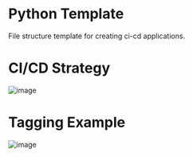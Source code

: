 # Python Template
File structure template for creating ci-cd applications.

# CI/CD Strategy
![image](https://user-images.githubusercontent.com/84276975/227985398-893e3c84-960e-4573-b0c3-f18387deb23e.png)

# Tagging Example
![image](https://user-images.githubusercontent.com/84276975/227985580-333924dc-d0da-4add-b555-414f72e3acb0.png)
